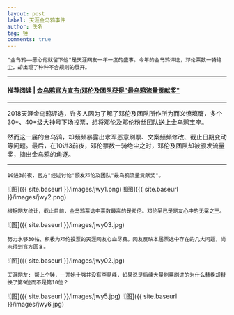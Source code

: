 ```yaml
---
layout: post
label: 天涯金乌鸦事件
author: 佚名
tag: 锤
comments: true
---
```


    "金乌鸦——恶心他就留下他"是天涯网友一年一度的盛事。今年的金乌鸦评选，邓伦票数一骑绝尘，却出现了种种不合规则的展开。

---
#### 推荐阅读 | [金乌鸦官方宣布:邓伦及团队获得"最乌鸦流量贡献奖"](http://bbs.tianya.cn/post-funinfo-7740773-1.shtml)
---
    
2018天涯金乌鸦评选，许多人因为了解了邓伦及团队所作所为而义愤填膺，多个30+、40+级大神号下场投票，想将邓伦及邓伦粉丝团队送上金乌鸦宝座。

然而这一届的金乌鸦，却频频暴露出水军恶意刷票、文案频频修改、截止日期变动等问题。最后，在10进3前夜，邓伦票数一骑绝尘之时，邓伦及团队却被颁发流量奖，摘出金乌鸦的角逐。

---
    
    10进3前夜，官方"经过讨论"颁发邓伦及团队"最乌鸦流量贡献奖"。
    
    
![图]({{ site.baseurl }}/images/jwy1.png)
![图]({{ site.baseurl }}/images/jwy2.png)

    
    根据网友统计，截止目前，金乌鸦票选中票数最高的是邓伦。邓伦早已是网友心中的无冕之王。

![图]({{ site.baseurl }}/images/jwy03.jpg)

    努力水够30帖、积极为邓伦投票的天涯网友心血尽费。网友反映本届票选中存在的几大问题，尚未得到官方回复。

![图]({{ site.baseurl }}/images/jwy02.jpg)

    天涯网友: 帮上个锤，一开始十强并没有李易峰，如果说是后续大量刷票刷进的为什么替换却替换了第9位而不是第10位？
    
![图]({{ site.baseurl }}/images/jwy5.jpg)
![图]({{ site.baseurl }}/images/jwy6.jpg)